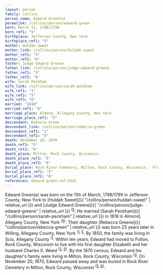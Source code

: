 ```yaml
---
layout: person
family: collins
person_name: Edward Green(e)
permalink: /collins/person/edward-green
born: March 11, 1798/1799
born_ref1: "5"
birthplace: Jefferson County, New York
birthplace_ref1: "5"
mother: Huldah Sweet
mother_link: /collins/person/huldah-sweet
mother_ref1: "5"
mother_ref2: "6"
father: Judge Edward Greene
father_link: /collins/person/judge-edward-greene
father_ref1: "5"
father_ref2: "6"
wife: Sarah Peckham
wife_link: /collins/person/sarah-peckham
wife_ref1: "1"
wife_ref2: "5"
wife_ref3: "6"
married: "1818"
married_ref1: "5"
marriage_place: Almond, Allegany County, New York
marriage_place_ref1: "5"
descendant: Rebecca Green
descendant_link: /collins/person/rebecca-green
descendant_ref1: "1"
descendant_ref2: "5"
death: November 20, 1870
death_ref3: "5"
death_ref2: "6"
death_place: Milton, Rock County, Wisconsin
death_place_ref1: "5"
death_place_ref2: "6"
burial_place: Rock River Cemetery, Milton, Rock County, Wisconsin - Plot 67
burial_place_ref1: "5"
burial_place_ref2: "6"
references: edward-green-ref.html
---
```

Edward Green(e) was born on the 11th of March, 1798/1799 in Jefferson County, New York to [Huldah Sweet]({{ "/collins/person/huldah-sweet" | relative_url }}) and [Judge Edward Greene]({{ "/collins/person/judge-edward-greene" | relative_url }}) <sup>([5](#5)</sup>. He married [Sarah Peckham]({{ "/collins/person/sarah-peckham" | relative_url }}) in 1818 in Almond, Allegany County, New York <sup>([5](#5))</sup>. Their daughter [Rebecca Greene]({{ "collins/person/rebecca-green" | relative_url }}) was born 23 years later in Willing, Allegany County, New York <sup>([1](#1), [5](#5)</sup>. By 1850, the family was living in Scio, Allegany County <sup>([1](#1)</sup>. Within ten years, Edward had moved to Fulton, Rock County, Wisconsin to live with his first daughter Elizabeth and her husband Charles S. Weed <sup>([2](#2), [5](#5))</sup>. By the 1870 census, Edward and his daughter's family were living in Milton, Rock County, Wisconsin <sup>([3](#3)</sup>. On November 20, 1870, Edward passed away and was buried in Rock River Cemetery in Milton, Rock County, Wisconsin <sup>([5](#5), [6](#6))</sup>.
